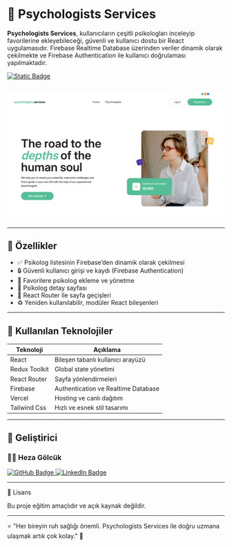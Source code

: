 # 🧠 Psychologists Services

**Psychologists Services**, kullanıcıların çeşitli psikologları inceleyip favorilerine ekleyebileceği, güvenli ve kullanıcı dostu bir React uygulamasıdır. Firebase Realtime Database üzerinden veriler dinamik olarak çekilmekte ve Firebase Authentication ile kullanıcı doğrulaması yapılmaktadır.

[![Static Badge](https://img.shields.io/badge/visit-Psychologists%20Services-%2354BE96?style=for-the-badge)](https://psychologists-services-ruddy.vercel.app/)

## ![alt](/public/img/PsychologistsServicesReadme.png)

---

## 📌 Özellikler

- ✅ Psikolog listesinin Firebase’den dinamik olarak çekilmesi  
- 🔒 Güvenli kullanıcı girişi ve kaydı (Firebase Authentication)  
- 🧡 Favorilere psikolog ekleme ve yönetme  
- 📄 Psikolog detay sayfası  
- 🧭 React Router ile sayfa geçişleri  
- ♻️ Yeniden kullanılabilir, modüler React bileşenleri

---

## 🧩 Kullanılan Teknolojiler

| Teknoloji     | Açıklama                          |
| ------------- | --------------------------------- |
| React         | Bileşen tabanlı kullanıcı arayüzü |
| Redux Toolkit | Global state yönetimi             |
| React Router  | Sayfa yönlendirmeleri             |
| Firebase      | Authentication ve Realtime Database|
| Vercel        | Hosting ve canlı dağıtım          |
| Tailwind Css  | Hızlı ve esnek stil tasarımı          |

---

## 👤 Geliştirici

### 👩‍💻 Heza Gölcük

<p align="left">
  <a href="https://github.com/Hezaarfenn" target="_blank">
    <img src="https://img.shields.io/badge/GitHub-100000?style=for-the-badge&logo=github&logoColor=white" alt="GitHub Badge"/>
  </a>
  <a href="https://www.linkedin.com/in/heza-g%C3%B6lc%C3%BCk-8a2279312/" target="_blank">
    <img src="https://img.shields.io/badge/LinkedIn-0077B5?style=for-the-badge&logo=linkedin&logoColor=white" alt="LinkedIn Badge"/>
  </a>
</p>

---

📝 Lisans

Bu proje eğitim amaçlıdır ve açık kaynak değildir.

---

⭐️ "Her bireyin ruh sağlığı önemli. Psychologists Services ile doğru uzmana ulaşmak artık çok kolay." 💚
